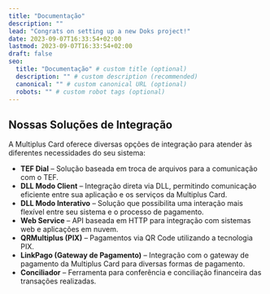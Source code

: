 ```yaml
---
title: "Documentação"
description: ""
lead: "Congrats on setting up a new Doks project!"
date: 2023-09-07T16:33:54+02:00
lastmod: 2023-09-07T16:33:54+02:00
draft: false
seo:
  title: "Documentação" # custom title (optional)
  description: "" # custom description (recommended)
  canonical: "" # custom canonical URL (optional)
  robots: "" # custom robot tags (optional)
---
```


## Nossas Soluções de Integração

A Multiplus Card oferece diversas opções de integração para atender às diferentes necessidades do seu sistema:

- **TEF Dial** – Solução baseada em troca de arquivos para a comunicação com o TEF.
- **DLL Modo Client** – Integração direta via DLL, permitindo comunicação eficiente entre sua aplicação e os serviços da Multiplus Card.
- **DLL Modo Interativo** – Solução que possibilita uma interação mais flexível entre seu sistema e o processo de pagamento.
- **Web Service** – API baseada em HTTP para integração com sistemas web e aplicações em nuvem.
- **QRMultiplus (PIX)** – Pagamentos via QR Code utilizando a tecnologia PIX.
- **LinkPago (Gateway de Pagamento)** – Integração com o gateway de pagamento da Multiplus Card para diversas formas de pagamento.
- **Conciliador** – Ferramenta para conferência e conciliação financeira das transações realizadas.
